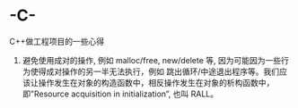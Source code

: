 # -C-
C++做工程项目的一些心得


1.	避免使用成对的操作, 例如 malloc/free, new/delete 等, 因为可能因为一些行为使得成对操作的另一半无法执行，例如 跳出循环/中途退出程序等。我们应该让操作发生在对象的构造函数中，相反操作发生在对象的析构函数中，即”Resource acquisition in initialization”, 也叫 RALL。
